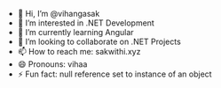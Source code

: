 - 👋 Hi, I’m @vihangasak
- 👀 I’m interested in .NET Development
- 🌱 I’m currently learning Angular
- 💞️ I’m looking to collaborate on .NET Projects
- 📫 How to reach me: sakwithi.xyz
- 😄 Pronouns: vihaa
- ⚡ Fun fact: null reference set to instance of an object

<!---
vihangasak/vihangasak is a ✨ special ✨ repository because its `README.md` (this file) appears on your GitHub profile.
You can click the Preview link to take a look at your changes.
--->
